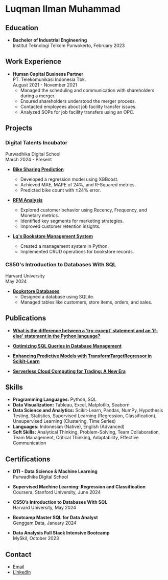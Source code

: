 # Luqman Ilman Muhammad


## Education

- **Bachelor of Industrial Engineering**  
  Institut Teknologi Telkom Purwokerto, February 2023

## Work Experience

- **Human Capital Business Partner**  
  PT. Telekomunikasi Indonesia Tbk.  
  August 2021 - November 2021
  - Managed the scheduling and communication with shareholders during a merger.
  - Ensured shareholders understood the merger process.
  - Contacted employees about job facility transfer issues.
  - Analyzed SOPs for job facility transfers using an OPC.

## Projects

### Digital Talents Incubator
Purwadhika Digital School  
March 2024 - Present

- **[Bike Sharing Prediction](https://github.com/luqmanilman/Capstone3_Purwadhika.git)**
  - Developed a regression model using XGBoost.
  - Achieved MAE, MAPE of 24%, and R-Squared metrics.
  - Predicted bike count with ±24% error.

- **[RFM Analysis](https://public.tableau.com/app/profile/luqman.ilman.muhammad/viz/RFMCustomerSegmentation_17174894733950/DB2)**
  - Explored customer behavior using Recency, Frequency, and Monetary metrics.
  - Identified key segments for marketing strategies.
  - Improved customer retention insights.

- **[Lq's Bookstore Management System](https://github.com/luqmanilman/Purwadhika_Capstone_Modul_1_DTI-Data_Science_2024)**
  - Created a management system in Python.
  - Implemented CRUD operations for bookstore records.

### CS50's Introduction to Databases With SQL
Harvard University  
May 2024

- **[Bookstore Databases](https://github.com/luqmanilman/Final-Project-CS50-SQL)**
  - Designed a database using SQLite.
  - Managed tables like customers, store items, orders, and sales.

## Publications

- **[What is the difference between a ‘try-except’ statement and an ‘if-else’ statement in the Python language?](https://medium.com/@luqmanilman/what-is-the-difference-between-a-try-except-statement-and-an-if-else-statement-in-the-python-92bd4e978dcc)**

- **[Optimizing SQL Queries in Database Management](https://medium.com/@luqmanilman/optimizing-sql-queries-in-database-management-28d81a7b14a3)**

- **[Enhancing Predictive Models with TransformTargetRegressor in Scikit-Learn](https://medium.com/@luqmanilman/enhancing-predictive-models-with-transformtargetregressor-in-scikit-learn-9226f2b5a134)**

- **[Serverless Cloud Computing for Trading: A New Era](https://medium.com/@luqmanilman/serverless-cloud-computing-for-trading-a-new-era-d37f48c41ec1)**

## Skills

- **Programming Languages:** Python, SQL
- **Data Visualization:** Tableau, Excel, Matplotlib, Seaborn
- **Data Science and Analytics:** Scikit-Learn, Pandas, NumPy, Hypothesis Testing, Statistics, Supervised Learning (Regression, Classification), Unsupervised Learning (Clustering, Time Series)
- **Languages:** Indonesian (Native), English (Advanced)
- **Soft Skills:** Analytical Thinking, Problem-Solving, Team Collaboration, Team Management, Critical Thinking, Adaptability, Effective Communication


## Certifications

- **DTI - Data Science & Machine Learning**  
  Purwadhika Digital School

- **Supervised Machine Learning: Regression and Classification**  
  Coursera, Stanford University, June 2024

- **CS50’s Introduction to Databases With SQL**  
  Harvard University, May 2024

- **Bootcamp Master SQL for Data Analyst**  
  Genggam Data, January 2024

- **Data Analysis Full Stack Intensive Bootcamp**  
  MySkil, October 2023

## Contact

- [Email](mailto:luqman.ilman@gmail.com)
- [LinkedIn](https://www.linkedin.com/in/luqmanilman/)
